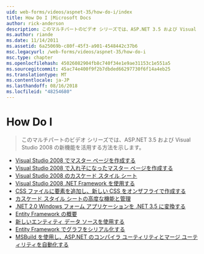 ```yaml
---
uid: web-forms/videos/aspnet-35/how-do-i/index
title: How Do I |Microsoft Docs
author: rick-anderson
description: このマルチパートのビデオ シリーズでは、ASP.NET 3.5 および Visual Studio 2008 の新機能を活用する方法を示します。
ms.author: riande
ms.date: 11/14/2011
ms.assetid: 6a25069b-c80f-45f3-a901-4548442c37b6
msc.legacyurl: /web-forms/videos/aspnet-35/how-do-i
msc.type: chapter
ms.openlocfilehash: 45026082904fb8c740f34e1e9ae31153c1e551a5
ms.sourcegitcommit: 45ac74e400f9f2b7dbded66297730f6f14a4eb25
ms.translationtype: MT
ms.contentlocale: ja-JP
ms.lasthandoff: 08/16/2018
ms.locfileid: "48254680"
---
```

<a name="how-do-i"></a>How Do I
====================
> このマルチパートのビデオ シリーズでは、ASP.NET 3.5 および Visual Studio 2008 の新機能を活用する方法を示します。


- [Visual Studio 2008 でマスター ページを作成する](how-do-i-create-a-master-page-in-visual-studio-2008.md)
- [Visual Studio 2008 で入れ子になったマスター ページを作成する](how-do-i-create-nested-master-page-in-visual-studio-2008.md)
- [Visual Studio 2008 のカスケード スタイル シート](how-do-i-cascading-style-sheets-in-visual-studio-2008.md)
- [Visual Studio 2008 .NET Framework を使用する](how-do-i-working-with-visual-studio-2008-net-framework.md)
- [CSS ファイルに要素を追加し、新しい CSS をオンザフライで作成する](how-do-i-adding-elements-to-a-css-file-and-create-new-css-on-the-fly.md)
- [カスケード スタイル シートの高度な機能と管理](how-do-i-advance-cascading-style-sheet-features-and-management.md)
- [.NET 2.0 Windows フォーム アプリケーションを .NET 3.5 に変換する](how-do-i-converting-a-net-20-windows-forms-application-to-net-35.md)
- [Entity Framework の概要](how-do-i-get-started-with-the-entity-framework.md)
- [新しいエンティティ データ ソースを使用する](how-do-i-use-the-new-entity-data-source.md)
- [Entity Framework でグラフをシリアル化する](how-do-i-serialize-a-graph-with-the-entity-framework.md)
- [MSBuild を使用し、ASP.NET のコンパイラ ユーティリティとマージ ユーティリティを自動化する](how-do-i-use-msbuild-to-automate-the-aspnet-compiler-and-merge-utilities.md)
